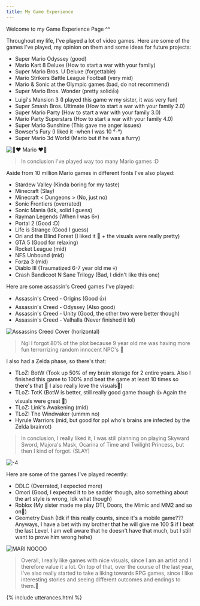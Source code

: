 ```yaml
---
title: My Game Experience
---
```

Welcome to my Game Experience Page ^^

Throughout my life, I've played a lot of video games. Here are some of the games I've played, my opinion on them and some ideas for future projects:

- Super Mario Odyssey (good)
- Mario Kart 8 Deluxe (How to start a war with your family)
- Super Mario Bros. U Deluxe (forgettable)
- Mario Strikers Battle League Football (very mid)
- Mario & Sonic at the Olympic games (bad, do not recommend)
- Super Mario Bros. Wonder (pretty solid👍)
- Luigi's Mansion 3 (I played this game w my sister, it was very fun)
- Super Smash Bros. Ultimate (How to start a war with your family 2.0)
- Super Mario Party (How to start a war with your family 3.0)
- Mario Party Superstars (How to start a war with your family 4.0)
- Super Mario Sunshine (This gave me anger issues)
- Bowser's Fury (I liked it -when I was 10 °-°)
- Super Mario 3d World (Mario but if he was a furry)

![🍄❤️ Mario ❤️🍄](https://github.com/user-attachments/assets/b6adecfd-a16b-4f6f-84d5-28b500ea0c49)

> In conclusion I've played way too many Mario games :D

Aside from 10 million Mario games in different fonts I've also played:

- Stardew Valley (Kinda boring for my taste)
- Minecraft (Slay)
- Minecraft < Dungeons > (No, just no)
- Sonic Frontiers (overrated)
- Sonic Mania (Idk, solid I guess)
- Rayman Legends (When I was 6💀)
- Portal 2 (Good :D)
- Life is Strange (Good I guess)
- Ori and the Blind Forest (I liked it 🥰 + the visuals were really pretty)
- GTA 5 (Good for relaxing)
- Rocket League (mid)
- NFS Unbound (mid)
- Forza 3 (mid)
- Diablo III (Traumatized 6-7 year old me 💀)
- Crash Bandicoot N Sane Trilogy (Bad, I didn't like this one)

Here are some assassin's Creed games I've played:

- Assassin's Creed - Origins (Good 👍)
- Assassin's Creed - Odyssey (Also good)
- Assassin's Creed - Unity (Good, the other two were better though)
- Assassin's Creed - Valhalla (Never finished it lol)

![Assassins Creed Cover (horizontal)](https://github.com/user-attachments/assets/964f4439-5e62-4a6b-90e0-31d22914ca4a)

>Ngl I forgot 80% of the plot because 9 year old me was having more fun terrorrizing random innocent NPC's 🥲

I also had a Zelda phase, so there's that:
- TLoZ: BotW (Took up 50% of my brain storage for 2 entire years. Also I finished this game to 100% and beat the game at least 10 times so there's that 🥲 I also really love the visuals🥰)
- TLoZ: TotK (BotW is better, still really good game though 👍 Again the visuals were great 🥰)
- TLoZ: Link's Awakening (mid)
- TLoZ: The Windwaker (ummm no)
- Hyrule Warriors (mid, but good for ppl who's brains are infected by the Zelda brainrot)

> In conclusion, I really liked it, I was still planning on playing Skyward Sword, Majora's Mask, Ocarina of Time and Twilight Princess, but then I kind of forgot. (SLAY)

![ -4](https://github.com/user-attachments/assets/c4c83634-754f-47a0-84a3-0f2ebda3de66)

Here are some of the games I've played recently:
- DDLC (Overrated, I expected more)
- Omori (Good, I expected it to be sadder though, also something about the art style is wrong, Idk what though)
- Roblox (My sister made me play DTI, Doors, the Mimic and MM2 and so on👹)
- Geometry Dash (Idk if this really counts, since it's a mobile game??? Anyways, I have a bet with my brother that he will give me 100 $ if I beat the last Level. I am well aware that he doesn't have that much, but I still want to prove him wrong hehe)

![MARI NOOOO](https://github.com/user-attachments/assets/d51a95ca-93d2-4f29-82c6-ac0fe89b8788)

>Overall, I really like games with nice visuals, since I am an artist and I therefore value it a lot. On top of that, over the course of the last year, I've also really started to take a liking towards RPG games, since I like interesting stories and seeing different outcomes and endings to them.🥰

{% include utterances.html %}